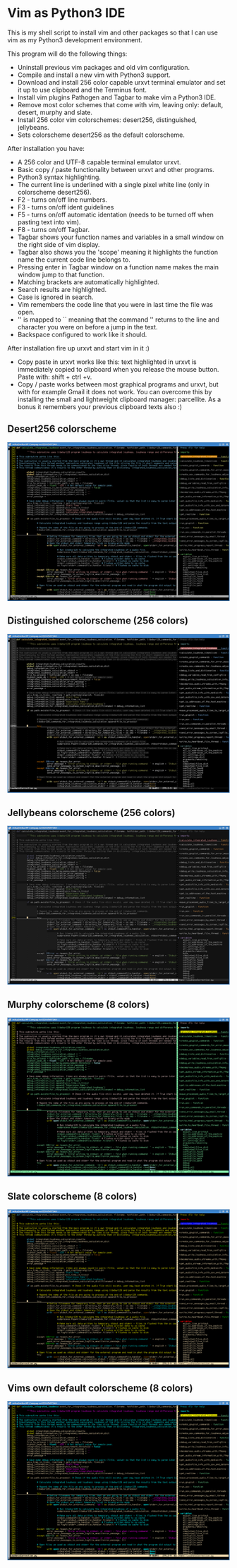 # Vim as Python3 IDE

This is my shell script to install vim and other packages so that I can use vim as my Python3 development environment.

This program will do the following things:

- Uninstall previous vim packages and old vim configuration.
- Compile and install a new vim with Python3 support.
- Download and install 256 color capable urxvt terminal emulator and set it up to use clipboard and the Terminus font.
- Install vim plugins Pathogen and Tagbar to make vim a Python3 IDE.
- Remove most color schemes that come with vim, leaving only: default, desert, murphy and slate.
- Install 256 color vim colorschemes: desert256, distinguished, jellybeans.
- Sets colorscheme desert256 as the default colorscheme.

After installation you have:

- A 256 color and UTF-8 capable terminal emulator urxvt.
- Basic copy / paste functionality between urxvt and other programs.
- Python3 syntax highlighting.
- The current line is underlined with a single pixel white line (only in colorscheme desert256).
- F2 - turns on/off line numbers.
- F3 - turns on/off ident guidelines
- F5 - turns on/off automatic identation (needs to be turned off when pasting text into vim).
- F8 - turns on/off Tagbar.
- Tagbar shows your function names and variables in a small window on the right side of vim display.
- Tagbar also shows you the 'scope' meaning it highlights the function name the current code line belongs to.
- Pressing enter in Tagbar window on a function name makes the main window jump to that function.
- Matching brackets are automatically highlighted.
- Search results are highlighted.
- Case is ignored in search.
- Vim remembers the code line that you were in last time the file was open.
- '' is mapped to `` meaning that the command '' returns to the line and character you were on before a jump in the text.
- Backspace configured to work like it should.



After installation fire up urxvt and start vim in it :)



- Copy paste in urxvt works like this: text highlighted in urxvt is immediately copied to clipboard when you release the mouse button. Paste with: shift + ctrl +v.
- Copy / paste works between most graphical programs and urxvt, but with for example Gmail it does not work. You can overcome this by installing the small and lightweight clipboard manager: parcellite. As a bonus it remembers your previous clipboard texts also :)



## Desert256 colorscheme

![Desert256](http://github.com/mhartzel/vim_python3_ide_installer/raw/master/Pictures/desert256.png)



## Distinguished colorscheme (256 colors)

![Desert256](http://github.com/mhartzel/vim_python3_ide_installer/raw/master/Pictures/distinguished.png)


## Jellybeans colorscheme (256 colors)

![Desert256](http://github.com/mhartzel/vim_python3_ide_installer/raw/master/Pictures/jellybeans.png)


## Murphy colorscheme (8 colors)

![Desert256](http://github.com/mhartzel/vim_python3_ide_installer/raw/master/Pictures/murphy.png)


## Slate colorscheme (8 colors)

![Desert256](http://github.com/mhartzel/vim_python3_ide_installer/raw/master/Pictures/slate.png)


## Vims own default colorscheme (8 colors)

![Desert256](http://github.com/mhartzel/vim_python3_ide_installer/raw/master/Pictures/vims_own_default_colorscheme.png)




